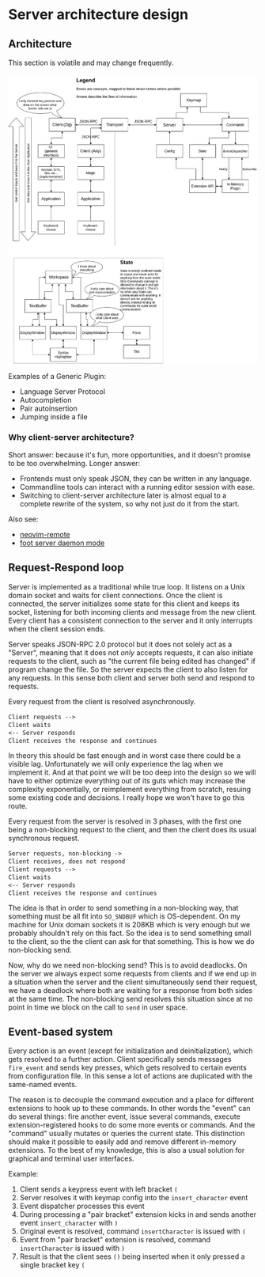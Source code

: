 # Server architecture design

## Architecture

This section is volatile and may change frequently.

![Architecture diagram](docs/assets/architecture.png)

Examples of a Generic Plugin:
- Language Server Protocol
- Autocompletion
- Pair autoinsertion
- Jumping inside a file

### Why client-server architecture?

Short answer: because it's fun, more opportunities, and it doesn't promise
to be too overwhelming. Longer answer:

* Frontends must only speak JSON, they can be written in any language.
* Commandline tools can interact with a running editor session with ease.
* Switching to client-server architecture later is almost equal to a complete
  rewrite of the system, so why not just do it from the start.

Also see:
* [neovim-remote]
* [foot server daemon mode]

[neovim-remote]: https://github.com/mhinz/neovim-remote
[foot server daemon mode]: https://codeberg.org/dnkl/foot#server-daemon-mode

## Request-Respond loop

Server is implemented as a traditional while true loop. It listens on a Unix
domain socket and waits for client connections. Once the client is connected,
the server initializes some state for this client and keeps its socket,
listening for both incoming clients and message from the new client. Every
client has a consistent connection to the server and it only interrupts when the
client session ends.

Server speaks JSON-RPC 2.0 protocol but it does not solely act as a "Server",
meaning that it does not _only_ accepts requests, it can also initiate
requests to the client, such as "the current file being edited has changed"
if program change the file. So the server expects the client to also listen
for any requests. In this sense both client and server both send and respond to
requests.

Every request from the client is resolved asynchronously.
```
Client requests -->
Client waits
<-- Server responds
Client receives the response and continues
```

In theory this should be fast enough and in worst case there could be a
visible lag. Unfortunately we will only experience the lag when we
implement it. And at that point we will be too deep into the design so
we will have to either optimize everything out of its guts which may
increase the complexity exponentially, or reimplement everything from
scratch, resuing some existing code and decisions. I really hope we
won't have to go this route.

Every request from the server is resolved in 3 phases, with the first one
being a non-blocking request to the client, and then the client does its
usual synchronous request.
```
Server requests, non-blocking ->
Client receives, does not respond
Client requests -->
Client waits
<-- Server responds
Client receives the response and continues
```

The idea is that in order to send something in a non-blocking way, that
something must be all fit into `SO_SNDBUF` which is OS-dependent. On my
machine for Unix domain sockets it is 208KB which is very enough but we
probably shouldn't rely on this fact. So the idea is to send something
small to the client, so the the client can ask for that something.
This is how we do non-blocking send.

Now, why do we need non-blocking send? This is to avoid deadlocks. On the
server we always expect some requests from clients and if we end up in a
situation when the server and the client simultaneously send their request,
we have a deadlock where both are waiting for a response from both sides
at the same time. The non-blocking send resolves this situation since at
no point in time we block on the call to `send` in user space.

## Event-based system

Every action is an event (except for initialization and deinitialization),
which gets resolved to a further action. Client specifically sends messages
`fire_event` and sends key presses, which gets resolved to certain events
from configuration file. In this sense a lot of actions are duplicated
with the same-named events.

The reason is to decouple the command execution and a place for different
extensions to hook up to these commands. In other words the "event" can do
several things: fire another event, issue several commands, execute
extension-registered hooks to do some more events or commands. And the
"command" usually mutates or queries the current state. This distinction
should make it possible to easily add and remove different in-memory
extensions. To the best of my knowledge, this is also a usual solution
for graphical and terminal user interfaces.

Example:
1. Client sends a keypress event with left bracket `(`
2. Server resolves it with keymap config into the `insert_character` event
3. Event dispatcher processes this event
4. During processing a "pair bracket" extension kicks in and sends another event
   `insert_character` with `)`
5. Original event is resolved, command `insertCharacter` is issued with `(`
6. Event from "pair bracket" extension is resolved, command `insertCharacter`
   is issued with `)`
7. Result is that the client sees `()` being inserted when it only pressed
   a single bracket key `(`
